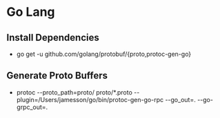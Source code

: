 # Go Lang

## Install Dependencies
- go get -u github.com/golang/protobuf/{proto,protoc-gen-go} 

## Generate Proto Buffers
- protoc --proto_path=proto/ proto/*.proto --plugin=/Users/jamesson/go/bin/protoc-gen-go-rpc  --go_out=. --go-grpc_out=.